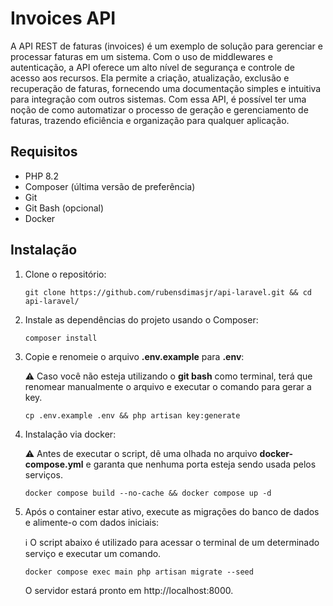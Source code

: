 # Invoices API

A API REST de faturas (invoices) é um exemplo de solução para gerenciar e processar faturas em um sistema. Com o uso de middlewares e autenticação, a API oferece um alto nível de segurança e controle de acesso aos recursos. Ela permite a criação, atualização, exclusão e recuperação de faturas, fornecendo uma documentação simples e intuitiva para integração com outros sistemas. Com essa API, é possível ter uma noção de como automatizar o processo de geração e gerenciamento de faturas, trazendo eficiência e organização para qualquer aplicação.

## Requisitos

- PHP 8.2
- Composer (última versão de preferência)
- Git
- Git Bash (opcional)
- Docker

## Instalação

1. Clone o repositório:

   ```shell
   git clone https://github.com/rubensdimasjr/api-laravel.git && cd api-laravel/
   ```
2. Instale as dependências do projeto usando o Composer:

   ```shell
   composer install
   ```
3. Copie e renomeie o arquivo **.env.example** para **.env**:
   
   ⚠️ Caso você não esteja utilizando o **git bash** como terminal, terá que renomear manualmente o arquivo e executar o comando para gerar a key.
   ```shell
   cp .env.example .env && php artisan key:generate
   ```
5. Instalação via docker:
   
   ⚠️ Antes de executar o script, dê uma olhada no arquivo **docker-compose.yml** e garanta que nenhuma porta esteja sendo usada pelos serviços.
   ```shell
   docker compose build --no-cache && docker compose up -d
   ```
6. Após o container estar ativo, execute as migrações do banco de dados e alimente-o com dados iniciais:
   
   ℹ️ O script abaixo é utilizado para acessar o terminal de um determinado serviço e executar um comando.
   ```shell
   docker compose exec main php artisan migrate --seed
   ```
   O servidor estará pronto em http://localhost:8000.


